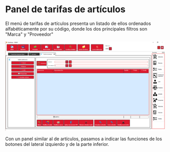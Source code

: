 # Panel de tarifas de artículos

El menú de tarifas de artículos presenta un listado de ellos ordenados alfabéticamente por su código, donde los dos principales filtros son "Marca" y "Proveedor"

![](../../../../.gitbook/assets/image%20%28395%29.png)

Con un panel similar al de artículos, pasamos a indicar las funciones de los botones del lateral izquierdo y de la parte inferior.

